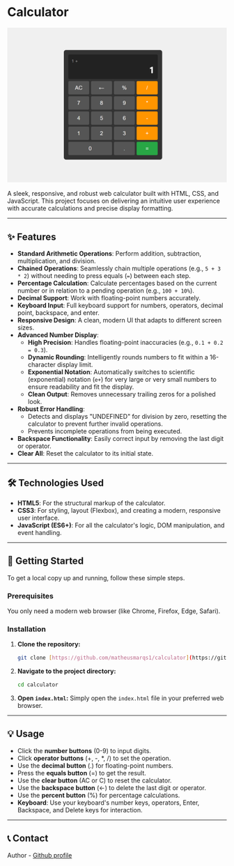 # Calculator

![Calculator Screenshot](assets/calculator.png)

A sleek, responsive, and robust web calculator built with HTML, CSS, and JavaScript. This project focuses on delivering an intuitive user experience with accurate calculations and precise display formatting.

---

## ✨ Features

* **Standard Arithmetic Operations**: Perform addition, subtraction, multiplication, and division.
* **Chained Operations**: Seamlessly chain multiple operations (e.g., `5 + 3 * 2`) without needing to press equals (`=`) between each step.
* **Percentage Calculation**: Calculate percentages based on the current number or in relation to a pending operation (e.g., `100 + 10%`).
* **Decimal Support**: Work with floating-point numbers accurately.
* **Keyboard Input**: Full keyboard support for numbers, operators, decimal point, backspace, and enter.
* **Responsive Design**: A clean, modern UI that adapts to different screen sizes.
* **Advanced Number Display**:
    * **High Precision**: Handles floating-point inaccuracies (e.g., `0.1 + 0.2 = 0.3`).
    * **Dynamic Rounding**: Intelligently rounds numbers to fit within a 16-character display limit.
    * **Exponential Notation**: Automatically switches to scientific (exponential) notation (`e+`) for very large or very small numbers to ensure readability and fit the display.
    * **Clean Output**: Removes unnecessary trailing zeros for a polished look.
* **Robust Error Handling**:
    * Detects and displays "UNDEFINED" for division by zero, resetting the calculator to prevent further invalid operations.
    * Prevents incomplete operations from being executed.
* **Backspace Functionality**: Easily correct input by removing the last digit or operator.
* **Clear All**: Reset the calculator to its initial state.

---

## 🛠️ Technologies Used

* **HTML5**: For the structural markup of the calculator.
* **CSS3**: For styling, layout (Flexbox), and creating a modern, responsive user interface.
* **JavaScript (ES6+)**: For all the calculator's logic, DOM manipulation, and event handling.

---

## 🚀 Getting Started

To get a local copy up and running, follow these simple steps.

### Prerequisites

You only need a modern web browser (like Chrome, Firefox, Edge, Safari).

### Installation

1.  **Clone the repository:**
    ```bash
    git clone [https://github.com/matheusmarqs1/calculator](https://github.com/matheusmarqs1/calculator.git)
    ```
2.  **Navigate to the project directory:**
    ```bash
    cd calculator
    ```
3.  **Open `index.html`:**
    Simply open the `index.html` file in your preferred web browser.

---

## 💡 Usage

* Click the **number buttons** (0-9) to input digits.
* Click **operator buttons** (+, -, \*, /) to set the operation.
* Use the **decimal button** (.) for floating-point numbers.
* Press the **equals button** (=) to get the result.
* Use the **clear button** (AC or C) to reset the calculator.
* Use the **backspace button** (←) to delete the last digit or operator.
* Use the **percent button** (%) for percentage calculations.
* **Keyboard**: Use your keyboard's number keys, operators, Enter, Backspace, and Delete keys for interaction.

---

## 📞 Contact

Author - [Github profile](https://github.com/matheusmarqs1) 
